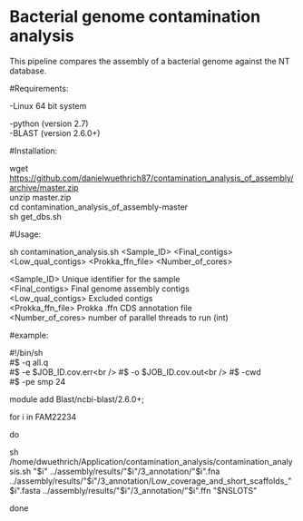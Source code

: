 Bacterial genome contamination analysis
=======================

This pipeline compares the assembly of a bacterial genome against the NT database.

#Requirements:

-Linux 64 bit system<br />

-python (version 2.7)<br />
-BLAST (version 2.6.0+)<br />


#Installation:

wget https://github.com/danielwuethrich87/contamination_analysis_of_assembly/archive/master.zip<br />
unzip master.zip<br />
cd contamination_analysis_of_assembly-master<br />
sh get_dbs.sh<br />

#Usage:

  sh contamination_analysis.sh <Sample_ID> <Final_contigs> <Low_qual_contigs> <Prokka_ffn_file> <Number_of_cores><br />
 
  <Sample_ID>               Unique identifier for the sample<br />
  <Final_contigs>           Final genome assembly contigs<br />
  <Low_qual_contigs>        Excluded contigs<br />
  <Prokka_ffn_file>         Prokka .ffn CDS annotation file<br />
  <Number_of_cores>         number of parallel threads to run (int)<br />

#example:


#!/bin/sh<br />
#$ -q all.q<br />
#$ -e $JOB_ID.cov.err<br />
#$ -o $JOB_ID.cov.out<br />
#$ -cwd<br />
#$ -pe smp 24<br />

module add Blast/ncbi-blast/2.6.0+;<br />

for i in FAM22234<br />

do<br />

sh /home/dwuethrich/Application/contamination_analysis/contamination_analysis.sh "$i" ../assembly/results/"$i"/3_annotation/"$i".fna ../assembly/results/"$i"/3_annotation/Low_coverage_and_short_scaffolds_"$i".fasta ../assembly/results/"$i"/3_annotation/"$i".ffn "$NSLOTS"<br />

done<br />


